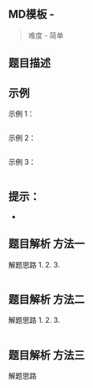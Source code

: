 ## MD模板 - 

 > 难度 - 简单

## 题目描述
 

## 示例
示例 1：
```markdown

```

示例 2：
```markdown

```

示例 3：
```markdown

```

提示：
- 
- 

## 题目解析 方法一
解题思路
1. 
2. 
3. 

```javascript

```

## 题目解析 方法二
解题思路
1. 
2. 
3. 

```javascript

```
## 题目解析 方法三
解题思路

```javascript

```
